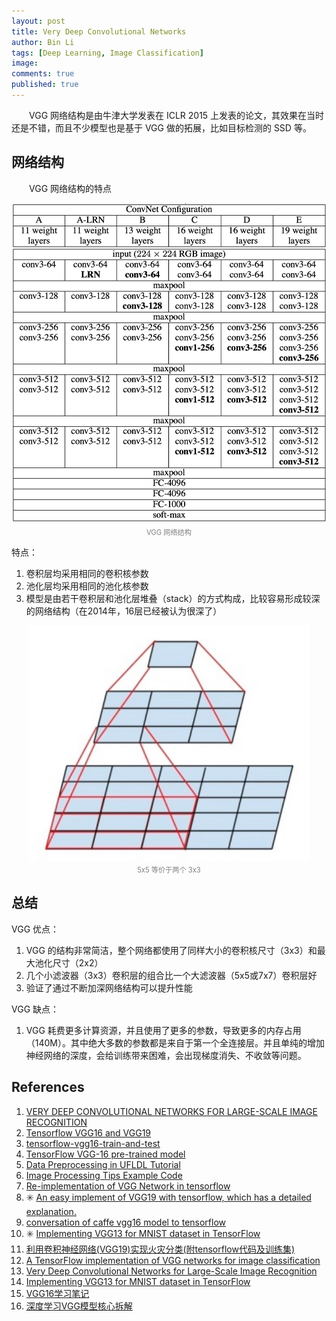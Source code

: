 ```yaml
---
layout: post
title: Very Deep Convolutional Networks
author: Bin Li
tags: [Deep Learning, Image Classification]
image: 
comments: true
published: true
---
```


　　VGG 网络结构是由牛津大学发表在 ICLR 2015 上发表的论文，其效果在当时还是不错，而且不少模型也是基于 VGG 做的拓展，比如目标检测的 SSD 等。

## 网络结构
　　VGG 网络结构的特点

<p align="center">
<img src="/img/media/15871113693801.jpg" width="600">
</p>
<p style="margin-top:-2.5%" align="center">
    <em style="color:#808080;font-style:normal;font-size:80%;">VGG 网络结构</em>
</p>





特点：
1. 卷积层均采用相同的卷积核参数
2. 池化层均采用相同的池化核参数
3. 模型是由若干卷积层和池化层堆叠（stack）的方式构成，比较容易形成较深的网络结构（在2014年，16层已经被认为很深了）


<p align="center">
<img src="/img/media/15847104015793.jpg" width="450">
</p>
<p style="margin-top:-2.5%" align="center">
    <em style="color:#808080;font-style:normal;font-size:80%;">5x5 等价于两个 3x3</em>
</p>



## 总结
VGG 优点：
1. VGG 的结构非常简洁，整个网络都使用了同样大小的卷积核尺寸（3x3）和最大池化尺寸（2x2）
2. 几个小滤波器（3x3）卷积层的组合比一个大滤波器（5x5或7x7）卷积层好
3. 验证了通过不断加深网络结构可以提升性能

VGG 缺点：
1. VGG 耗费更多计算资源，并且使用了更多的参数，导致更多的内存占用（140M）。其中绝大多数的参数都是来自于第一个全连接层。并且单纯的增加神经网络的深度，会给训练带来困难，会出现梯度消失、不收敛等问题。

## References
1. [VERY DEEP CONVOLUTIONAL NETWORKS FOR LARGE-SCALE IMAGE RECOGNITION](/assets/papers/VGG.pdf)
2. [Tensorflow VGG16 and VGG19](https://github.com/machrisaa/tensorflow-vgg)
3. [tensorflow-vgg16-train-and-test](https://github.com/ppplinday/tensorflow-vgg16-train-and-test)
4. [TensorFlow VGG-16 pre-trained model](https://github.com/ry/tensorflow-vgg16)
5. [Data Preprocessing in UFLDL Tutorial](http://ufldl.stanford.edu/wiki/index.php/Data_Preprocessing)
6. [Image Processing Tips Example Code](https://github.com/kharikri/Image-Processing-Tips/blob/master/Image%20Processing%20Tips%20Example%20Code.ipynb)
7. [Re-implementation of VGG Network in tensorflow](https://github.com/huyng/tensorflow-vgg)
8. ✳️ [An easy implement of VGG19 with tensorflow, which has a detailed explanation.](https://github.com/hjptriplebee/VGG19_with_tensorflow)
9. [conversation of caffe vgg16 model to tensorflow](https://github.com/ry/tensorflow-vgg16)
10. ✳️ [Implementing VGG13 for MNIST dataset in TensorFlow](https://medium.com/@amir_hf8/implementing-vgg13-for-mnist-dataset-in-tensorflow-abc1460e2b93)
11. [利用卷积神经网络(VGG19)实现火灾分类(附tensorflow代码及训练集)](http://www.cnblogs.com/vipyoumay/p/7884472.html)
12. [A TensorFlow implementation of VGG networks for image classification](https://github.com/conan7882/VGG-cifar-tf)
13. [Very Deep Convolutional Networks for Large-Scale Image Recognition](https://arxiv.org/abs/1409.1556)
14. [Implementing VGG13 for MNIST dataset in TensorFlow](https://medium.com/@amir_hf8/implementing-vgg13-for-mnist-dataset-in-tensorflow-abc1460e2b93)
15. [VGG16学习笔记](http://deanhan.com/2018/07/26/vgg16/)
16. [深度学习VGG模型核心拆解](https://cloud.tencent.com/developer/article/1039763)